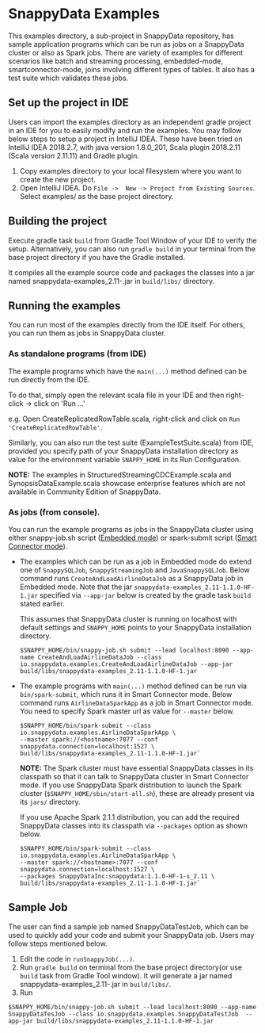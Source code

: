 # SnappyData Examples

This examples directory, a sub-project in SnappyData repository, has sample application programs which can be run as jobs on a SnappyData cluster or also as Spark jobs.
There are variety of examples for different scenarios like batch and streaming processing, embedded-mode, smartconnector-mode, joins involving different types of tables.
It also has a test suite which validates these jobs.


## Set up the project in IDE

Users can import the examples directory as an independent gradle project in an IDE for you to easily modify and run the examples.
You may follow below steps to setup a project in IntelliJ IDEA.
These have been tried on IntelliJ IDEA 2018.2.7, with java version 1.8.0_201, Scala plugin 2018.2.11 (Scala version 2.11.11) and Gradle plugin.

1. Copy examples directory to your local filesystem where you want to create the new project.
2. Open IntelliJ IDEA. Do `File ->  New -> Project from Existing Sources`. Select examples/ as the base project directory.

## Building the project

Execute gradle task `build` from Gradle Tool Window of your IDE to verify the setup.
Alternatively, you can also run `gradle build` in your terminal from the base project directory if you have the Gradle installed.

It compiles all the example source code and packages the classes into a jar named snappydata-examples_2.11-<version>.jar in `build/libs/` directory.

## Running the examples

You can run most of the examples directly from the IDE itself. For others, you can run them as jobs in SnappyData cluster.

### As standalone programs (from IDE)

The example programs which have the `main(...)` method defined can be run directly from the IDE.

To do that, simply open the relevant scala file in your IDE and then right-click -> click on 'Run ...'

e.g.
Open CreateReplicatedRowTable.scala, right-click and click on `Run 'CreateReplicatedRowTable'`.

Similarly, you can also run the test suite (ExampleTestSuite.scala) from IDE, provided you specify path of your SnappyData installation directory as value for the environment variable `SNAPPY_HOME` in its Run Configuration.

**NOTE:** The examples in StructuredStreamingCDCExample.scala and SynopsisDataExample.scala showcase enterprise features which are not available in Community Edition of SnappyData.

### As jobs (from console).

You can run the example programs as jobs in the SnappyData cluster using either snappy-job.sh script ([Embedded mode](https://snappydatainc.github.io/snappydata/affinity_modes/embedded_mode/)) or spark-submit script ([Smart Connector mode](https://snappydatainc.github.io/snappydata/affinity_modes/connector_mode/)).

- The examples which can be run as a job in Embedded mode do extend one of `SnappySQLJob`, `SnappyStreamingJob` and `JavaSnappySQLJob`.
  Below command runs `CreateAndLoadAirlineDataJob` as a SnappyData job in Embedded mode.
  Note that the jar `snappydata-examples_2.11-1.1.0-HF-1.jar` specified via `--app-jar` below is created by the gradle task `build` stated earlier.

  This assumes that SnappyData cluster is running on localhost with default settings and `SNAPPY_HOME` points to your SnappyData installation directory.

  ```
  $SNAPPY_HOME/bin/snappy-job.sh submit --lead localhost:8090 --app-name CreateAndLoadAirlineDataJob --class io.snappydata.examples.CreateAndLoadAirlineDataJob --app-jar build/libs/snappydata-examples_2.11-1.1.0-HF-1.jar
  ```

- The example programs with `main(...)` method defined can be run via `bin/spark-submit`, which runs it in Smart Connector mode.
  Below command runs `AirlineDataSparkApp` as a job in Smart Connector mode. You need to specify Spark master url as value for `--master` below.

  ```
  $SNAPPY_HOME/bin/spark-submit --class io.snappydata.examples.AirlineDataSparkApp \
  --master spark://<hostname>:7077 --conf snappydata.connection=localhost:1527 \
  build/libs/snappydata-examples_2.11-1.1.0-HF-1.jar`
  ```

  **NOTE:** The Spark cluster must have essential SnappyData classes in its classpath so that it can talk to SnappyData cluster in Smart Connector mode.
  If you use SnappyData Spark distribution to launch the Spark cluster (`$SNAPPY_HOME/sbin/start-all.sh`), these are already present via its `jars/` directory.

  If you use Apache Spark 2.1.1 distribution, you can add the required SnappyData classes into its classpath via `--packages` option as shown below.

  ```
  $SNAPPY_HOME/bin/spark-submit --class io.snappydata.examples.AirlineDataSparkApp \
  --master spark://<hostname>:7077 --conf snappydata.connection=localhost:1527 \
  --packages SnappyDataInc:snappydata:1.1.0-HF-1-s_2.11 \
  build/libs/snappydata-examples_2.11-1.1.0-HF-1.jar`
  ```

## Sample Job

The user can find a sample job named SnappyDataTestJob, which can be used to quickly add your code and submit your SnappyData job.
Users may follow steps mentioned below.

1. Edit the code in `runSnappyJob(...)`.
2. Run `gradle build` on terminal from the base project directory(or use `build` task from Gradle Tool window). It will generate a jar named snappydata-examples_2.11-<version>.jar in `build/libs/`.
3. Run
```
$SNAPPY_HOME/bin/snappy-job.sh submit --lead localhost:8090 --app-name SnappyDataTesJob --class io.snappydata.examples.SnappyDataTestJob  --app-jar build/libs/snappydata-examples_2.11-1.1.0-HF-1.jar
```
